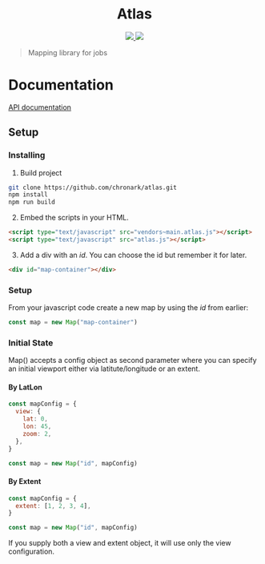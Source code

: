 <div align="center">
<h1>Atlas</h1>
 <a 
        href="https://github.com/chronark/atlas/blob/master/LICENSE">
        <img 
            src="https://img.shields.io/badge/license-MIT-blue.svg?style=flat-square">
        </img>
    </a>
    <a 
        href="https://github.com/chronark/atlas/actions">
        <img 
            src="https://github.com/chronark/atlas/workflows/CI/badge.svg?branch=master">
        </img>
    </a>

</div>

> Mapping library for jobs

# Documentation

[API documentation](docs/api/globals.mdd)

## Setup

### Installing

1. Build project

```sh
git clone https://github.com/chronark/atlas.git
npm install
npm run build
```

2. Embed the scripts in your HTML.

```html
<script type="text/javascript" src="vendors~main.atlas.js"></script>
<script type="text/javascript" src="atlas.js"></script>
```

3. Add a div with an _id_. You can choose the id but remember it for later.

```html
<div id="map-container"></div>
```

### Setup

From your javascript code create a new map by using the _id_ from earlier:

```javascript
const map = new Map("map-container")
```

### Initial State

Map() accepts a config object as second parameter where you can specify an initial viewport either via latitute/longitude or an extent.

#### By LatLon

```javascript
const mapConfig = {
  view: {
    lat: 0,
    lon: 45,
    zoom: 2,
  },
}

const map = new Map("id", mapConfig)
```

#### By Extent

```javascript
const mapConfig = {
  extent: [1, 2, 3, 4],
}

const map = new Map("id", mapConfig)
```

If you supply both a view and extent object, it will use only the view configuration.
